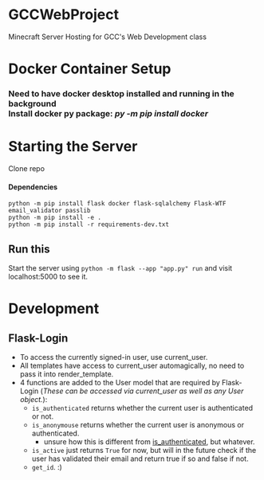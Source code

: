 # GCCWebProject

Minecraft Server Hosting for GCC's Web Development class

# Docker Container Setup

### Need to have docker desktop installed and running in the background <br> Install docker py package: *py -m pip install docker*

# Starting the Server

Clone repo

#### Dependencies

`python -m pip install flask docker flask-sqlalchemy Flask-WTF email_validator passlib`<br>
`python -m pip install -e .`<br>
`python -m pip install -r requirements-dev.txt`<br>

## Run this 

Start the server using `python -m flask --app "app.py" run` and visit localhost:5000 to see it.

# Development

## Flask-Login

- To access the currently signed-in user, use current_user.
- All templates have access to current_user automagically, no need to pass it into render_template.
- 4 functions are added to the User model that are required by Flask-Login (_These can be accessed via current_user as well as any User object._):
  - `is_authenticated` returns whether the current user is authenticated or not.
  - `is_anonymouse` returns whether the current user is anonymous or authenticated.
    - unsure how this is different from [is_authenticated](#flask-login), but whatever.
  - `is_active` just returns `True` for now, but will in the future check if the user has validated their email and return true if so and false if not.
  - `get_id`. :)